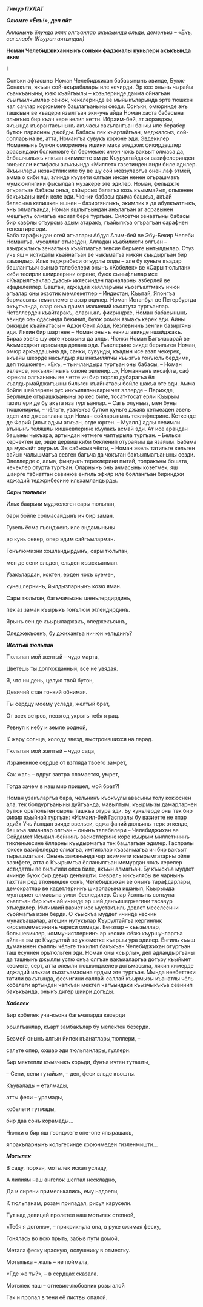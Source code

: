 ***Тимур ПУЛАТ***


***Олюмге «Ёкъ!», деп айт***


*Алланынъ ёлунда эляк олгъанлар акъкъында 
ольди, деменъиз – «Ёкъ, сагълар!» (Къуран аятындан)*


**Номан Челебиджиханнынъ сонъки фаджиалы куньлери акъкъында икяе**


**I**


Сонъки афтасыны Номан Челебиджихан бабасынынъ эвинде, Буюк-Сонакъта, якъын сой-акърабалары иле кечирди. Эр кес  онынъ чырайы къачкъаныны, юзю къайгъылы – козьлеринде даима ойнагъан къыгъылчымлар сёнюк, чекелеринде ве мыйыкъларында эрте тюшкен чал сачлар корюнмеге башлагъаныны сезди.
Сонъки, омюринде энъ ташкъын ве къадери язылгъан эки-учь айда Номан хаста бабасына ялынъыз бир къач кере келип кетти. Ибраим-бей, ат асравджы, якъында къорантасынынъ акъчасы сакълангъан банкы иле берабер бутюн парасыны джойды. Бабасы пек къартайгъан, меджалсыз, сой-сопларына ве, атта, Номангъа сувукъ корюне эди.
Эвдекилер Номаннынъ бутюн омюрининъ ишини махв этеджек фикирдешлер арасындаки болюнювге ёл бермемек ичюн чокъ вакъыт олмаса да, ёлбашчылыкъ япкъан акимиетте эм де Къурултайдаки вазифелеринден гонъюлли истифасы акъкъында «Миллет» газетинден энди биле эдилер.
Якъынлары незакетлик иле бу ве шу сой мевзуларгъа онен лаф этмей, амма о киби яш, элинде къувети олгъан инсан ненен огърашмакъ мумкюнлигини фысылдап музакере эте эдилер.
Номан, фельджге огърагъан бабасы онъа, хайырсыз балагъа козь къыммайып, опькенен бакъкъаны киби келе эди. Чюнки бабасы даима башкъа, акъай баласына келишкен ишнен – базиргянлыкъ, экимлик я да абулкъатлыкъ, энъ олмагъанда, Номан яшлыгъындан анълагъан ат асравынен мешгъуль олмагъа насиат бере тургъан. Сиясетчи зенаатыны бабасы бир хавфлы огъурсыз адым атаракъ, гъайыпкъа огърагъан сарафнен тенештире эди.  
Баба тарафындан огей агъалары Абдул Алим-бей ве Эбу-Бекир Челеби Номангъа, мусаллат этмезден, Алладан къабилиети олгъан – языджылыкъ зенаатына къайтмагъа тевсие бермеге ынтылдылар. Отуз учь яш – истидаты къайнагъан ве чыкъмагъа имкян къыдыргъан бир замандыр. 
Ильк теджрибеси огъурлы олды – але бу куньге къадар башлангъыч сыныф талебелери онынъ «Кобелек» ве «Сары тюльпан» киби тесирли шиирлерини огрене, буюк сыныфлылар исе «Къарылгъачлар дуасы» икяесинден парчаларны эзберлей ве ифаделейлер.
Баштан, иджадий хаялларыны къозгъалтмакъ ичюн агъалар оны экзотик мемлекетлер – Индистан, Къытай, Японгъа  бармасыны теминлемеге азыр эдилер. Номан Истанбул ве Петербургда окъугъанда, олар онъа даима малиевий къолтута тургъанлар. Четэллерден къайтаракъ, оларнынъ фикриндже, Номан бабасынынъ эвинде озь одасында бекинип, буюк роман язмакъ керек эди.
Айны фикирде къайнатасы – Аджи Сеит Абди, Кезлевнинъ зенгин базиргяны эди. Лякин бир шартнен – Номан онынъ кениш эвинде яшайджакъ. Бираз эвель шу эвге къызыны да алды. Чюнки Номан Багъчасарай ве Акъмесджит арасында долана эди. Гъаелерине зияде берильген Номан, омюр аркъадашына да, санки, сувунды, къадын исе азап чекерек, акъайы шеэрде насылдыр яш инкъиляпчы къызгъа гонъюль бердими, деп тюшюнген.
«Ёкъ, – тынчландыра тургъан оны бабасы, – Номан эвленсе, инкъиляпнынъ озюне эвленир…», Номаннынъ инсафлы, саф юрекли олгъаныны ве четте ич бир тюрлю дубарагъа ёл къалдырмайджагъыны бильген къайнатасы бойле шакъа эте эди. Амма бойле шейлернен рус инкъиляпчылары чет эллерде – Парижде, Берлинде огърашкъаныны эр кес биле, тосат-тосат ерли Къырым газетлери де бу акъта яза тургъанлар.
– Сагъ олунъыз, мен буны тюшюнирим, – чёльге, узакъкъа бутюн куньге джаяв кетмезден эвель эдеп иле джеваплана эди Номан сойларынынъ теклифлерине. Кеткенде де Фарий (ильк адым аткъан, огде юрген. – Муэлл.) адлы севимли атынынъ теляшлы кишневлерине къулакъ асмай эди. Ат исе арандан башыны чыкъара, артындан кетмеге чаптырыла тургъан.
– Бельки керчектен де, эвде дервиш киби бекленип отурайым да язайым. Бабама да мукъайт олурым. Эв сабысыз чёкти, – Номан эвель татильге кельген сайын чалышмагъа севген багъча да чокътан бакъылмагъаныны сезди. 
Эвеллерде о, алма, фындыкъ тереклерини пытай, топракъны бошата, чечеклер отурта тургъан. Оларнынъ онъ ачмасыны козетмек, яш шаирге табиаттан севинюв  енгиль эфкяр иле боялангъан биринджи иджадий теджрибесине ильхамландырды.


***Сары тюльпан***


Ильк баарьни муджелеген сары тюльпан, 

бари бойле солмасайдынъ ич бир заман. 

Гузель ёсма гъондженъ иле эндамынъны 

эр кунь север, опер эдим сайгъыларман.


Гонълюмизни хошландырдынъ, сары тюльпан, 

мен де сени эльден, ельден къыскъанман. 

Узакълардан, коктен, ерден чокъ суемен, 

кунешлернинъ, йылдызларнынъ козю яман.

Сары тюльпан, багъчамызны шенълердирдинъ, 

пек аз заман къырыкъ гонълюм эглендирдинъ. 

Ярынъ сен де къырыладжакъ, оледжекъсинъ, 

Оледжекъсенъ, бу джихангьа ничюн кельдинъ?


***Желтый тюльпан***


Тюльпан мой желтый – чудо марта,

Цветешь ты долгожданный, все не увядая. 

Я, что ни день, целую твой бутон,

Девичий стан тонкий обнимая.

Ты сердцу моему услада, желтый брат,

От всех ветров, невзгод укрыть тебя я рад.

Ревнуя к небу и земле родной,

К жару солнца, холоду звезд, выстроившихся на парад.

Тюльпан мой желтый – чудо сада,

Израненное сердце от взгляда твоего замрет, 

Как жаль – вдруг завтра сломается, умрет, 

Тогда зачем в наш мир пришел, мой брат?! 


Номан узакъларгъа бара, чёльнинъ къокъулы авасыны толу кокюснен ала, тек болдургъаныны дуйгъанда, мавылтым, къырмызы дамарларнен бутюн орьтюльген сырлы ташкъа отура эди.
Бу куньлерде оны тек бир фикир къыйнай тургъан: «Исмаил-бей Гаспралы бу вазиетте не япар эди?»
Учь йылдан зияде эвельси, оджа фаний дюньяны терк эткенде, башкъа заманлар олгъан – онынъ талебелери – Челебиджихан ве Сейдамет  Исмаил-бейнинъ васиетлерине коре къырым миллетининъ тикленмесине ёлларны къыдырмагъа тек башлагъан эдилер.
Гаспралы юксек вазифелерде олмагъа, имтиязлар къазанмагъа ич бир вакъыт тырышмагъан. Онынъ заманында чар акимиети къырымтатарны ойле вазифеге, атта о Къырымгъа ёлланылгъан мемурдан чокъ керелер истидатлы ве бильгили олса биле, якъын алмагъан.
Бу къыскъа муддет ичинде буюк бир девир денъишти. Февраль инкъилябы ве чарнынъ тахттан ред эткенинден сонъ, Челебиджихан ве онынъ тарафдарлары, демократлар ве кадетлернинъ шиарларына ишанып, Къырымда мухтариет олмасына умют беследилер. Олар йылнынъ сонъуна къалгъан бир къач ай ичинде эр шей денъишеджегини тасавур этмедилер. Ичтимаий вазиет исе мустакъиль девлет меселесини къоймагъа изин берди. 
О къыскъа муддет ичинде кескин мунакъашалар, атешин нутукълар Къурултайгъа кергинлик кирсетмемесининъ чареси олмады. Беязлар – къызыллар, большевиклер, коммунистлернинъ эр кескин сёзю къуршунларгъа айлана эм де Къурултай ве укюметке къаршы ура эдилер.
Енгиль къыш думанынен къаплы чёльге тикилип бакъкъан Челебиджихан отургъан таш ёсуннен орьтюльген эди. Номан оны «сырлы», деп адландыргъаны да ташнынъ джыллы устю онъа олгъан вакъиаларгъа догъру къыймет кесмеге, серт, атта элемли тюшюнджелер догъмасына, лякин кимерде иджадий ильхам къозгъамасына ярдым эте тургъан.
Мында невбеттеки татили вакътында, фесчигини саллай-саллай къырмызы къанатлы чёль кобелеги артындан чапкъан мектеп чагъындаки къызчыкъкъа севинип бакъкъанда, онынъ дигер шиири догъды.


***Кобелек***


Бир кобелек уча-къона багъчаларда кезерди

эрылгъанлар, къарт замбакълар бу мелектен безерди. 

Безмей онынъ алтын йипек къанатлары,тюллери, – 

сальте опер, охшар эди тюльпанлары, гуллери.

Бир мектепли къызчыкъ корьди, бунъа ичтен туташты,

– Сени, сени тутайым, – деп, феси эльде къошты.

Къувалады – еталмады,

атты феси – урамады,

кобелеги тутмады,

бир даа сонъ корамады...

Чюнки о бир яш гъонджеге опе-опе япырашакъ, 

япракъларнынъ кольгесинде корюнмеден гизленмишти…


***Мотылек***


В саду, порхая, мотылек искал усладу,

А лилиям наш ангелок шептал нескладно,

Да и сирени примелькались, ему надоели,

К тюльпанам, розам припадал, рисуя карусели.

Тут над девицей пролетел наш мотылек степной,

«Тебя я догоню», – прикрикнула она, в руке сжимая феску,

Гонялась во всю прыть, забыв пути домой,

Метала феску красную, ослушнику в отместку.

Мотылька – жаль – не поймала,

«Где же ты?», – в сердцах сказала.

Мотылек наш – огневик-любовник розы алой

Так и пропал в тени её листвы опалой.
